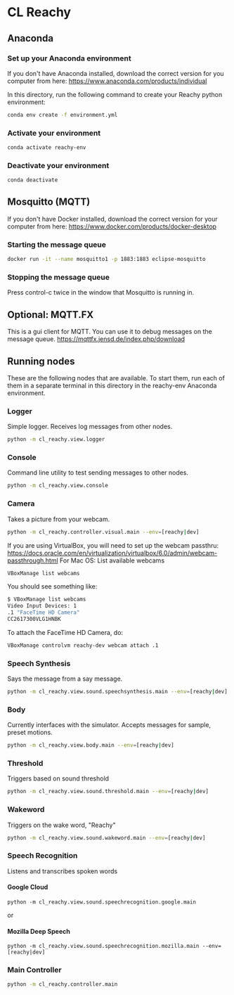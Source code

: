 # CL Reachy

## Anaconda
### Set up your Anaconda environment
If you don't have Anaconda installed, download the correct version for you computer from here:
https://www.anaconda.com/products/individual

In this directory, run the following command to create your Reachy python environment:
```bash
conda env create -f environment.yml
```

### Activate your environment
```bash
conda activate reachy-env
```

### Deactivate your environment
```bash
conda deactivate
```

## Mosquitto (MQTT)
If you don't have Docker installed, download the correct version for your computer from here:
https://www.docker.com/products/docker-desktop


### Starting the message queue
```bash
docker run -it --name mosquitto1 -p 1883:1883 eclipse-mosquitto
```

### Stopping the message queue
Press control-c twice in the window that Mosquitto is running in.

## Optional: MQTT.FX
This is a gui client for MQTT.  You can use it to debug messages on the message queue.
https://mqttfx.jensd.de/index.php/download

## Running nodes
These are the following nodes that are available.  To start them, run each of them in a separate terminal in this directory in the reachy-env Anaconda environment.

### Logger
Simple logger. Receives log messages from other nodes.
```bash
python -m cl_reachy.view.logger
```

### Console
Command line utility to test sending messages to other nodes.
```bash
python -m cl_reachy.view.console
```

### Camera
Takes a picture from your webcam.
```bash
python -m cl_reachy.controller.visual.main --env=[reachy|dev]
```

If you are using VirtualBox, you will need to set up the webcam passthru:
https://docs.oracle.com/en/virtualization/virtualbox/6.0/admin/webcam-passthrough.html
For Mac OS:
List available webcams
```bash
VBoxManage list webcams
```
You should see something like:
```bash
$ VBoxManage list webcams
Video Input Devices: 1
.1 "FaceTime HD Camera"
CC2617300VLG1HNBK
```
To attach the FaceTime HD Camera, do:
```bash
VBoxManage controlvm reachy-dev webcam attach .1
```

### Speech Synthesis
Says the message from a say message.
```bash
python -m cl_reachy.view.sound.speechsynthesis.main --env=[reachy|dev]
```

### Body
Currently interfaces with the simulator. Accepts messages for sample, preset motions.
```bash
python -m cl_reachy.view.body.main --env=[reachy|dev]
```

### Threshold
Triggers based on sound threshold
```bash
python -m cl_reachy.view.sound.threshold.main --env=[reachy|dev]
```

### Wakeword
Triggers on the wake word, "Reachy"
```bash
python -m cl_reachy.view.sound.wakeword.main --env=[reachy|dev]
```

### Speech Recognition
Listens and transcribes spoken words
#### Google Cloud
```
python -m cl_reachy.view.sound.speechrecognition.google.main
```
or
#### Mozilla Deep Speech
```
python -m cl_reachy.view.sound.speechrecognition.mozilla.main --env=[reachy|dev]
```

### Main Controller
```bash
python -m cl_reachy.controller.main
```
